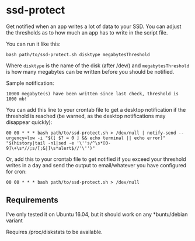 # ssd-protect
Get notified when an app writes a lot of data to your SSD. You can adjust the thresholds as to how much an app has to write in the script file.

You can run it like this:

`bash path/to/ssd-protect.sh disktype megabytesThreshold`

Where `disktype` is the name of the disk (after /dev/) and `megabytesThreshold` is how many megabytes can be written before you should be notified.

Sample notification:

`10000 megabyte(s) have been written since last check, threshold is 1000 mb!`

You can add this line to your crontab file to get a desktop notification if the threshold is reached (be warned, as the desktop notifications may disappear quickly):

`00 00 * * * bash path/to/ssd-protect.sh > /dev/null | notify-send --urgency=low -i "$([ $? = 0 ] && echo terminal || echo error)" "$(history|tail -n1|sed -e '\''s/^\s*[0-9]\+\s*//;s/[;&|]\s*alert$//'\'')"`


Or, add this to your crontab file to get notified if you exceed your threshold writes in a day and send the output to email/whatever you have configured for cron:

`00 00 * * * bash path/to/ssd-protect.sh > /dev/null`

## Requirements

I've only tested it on Ubuntu 16.04, but it should work on any *buntu/debian variant  

Requires /proc/diskstats to be available.
